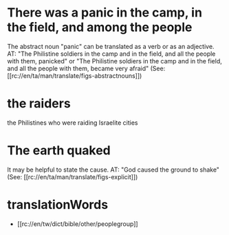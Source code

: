 # There was a panic in the camp, in the field, and among the people

The abstract noun "panic" can be translated as a verb or as an adjective. AT: "The Philistine soldiers in the camp and in the field, and all the people with them, panicked" or "The Philistine soldiers in the camp and in the field, and all the people with them, became very afraid" (See: [[rc://en/ta/man/translate/figs-abstractnouns]])

# the raiders

the Philistines who were raiding Israelite cities

# The earth quaked

It may be helpful to state the cause. AT: "God caused the ground to shake" (See: [[rc://en/ta/man/translate/figs-explicit]])

# translationWords

* [[rc://en/tw/dict/bible/other/peoplegroup]]